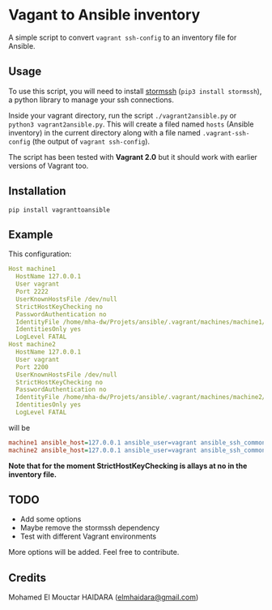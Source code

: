 # Vagant to Ansible inventory

A simple script to convert `vagrant ssh-config` to an inventory file for Ansible.

## Usage
To use this script, you will need to install [stormssh](https://github.com/emre/storm) (`pip3 install stormssh`), 
a python library to manage your ssh connections.

Inside your vagrant directory, run the script `./vagrant2ansible.py` or `python3 vagrant2ansible.py`. This will create
a filed named `hosts` (Ansible inventory) in the current directory along with a file named `.vagrant-ssh-config` (the 
output of  `vagrant ssh-config`).

The script has been tested with **Vagrant 2.0** but it should work with earlier versions of Vagrant too.

## Installation

`pip install vagranttoansible`

## Example
This configuration:
```yaml
Host machine1
  HostName 127.0.0.1
  User vagrant
  Port 2222
  UserKnownHostsFile /dev/null
  StrictHostKeyChecking no
  PasswordAuthentication no
  IdentityFile /home/mha-dw/Projets/ansible/.vagrant/machines/machine1/virtualbox/private_key
  IdentitiesOnly yes
  LogLevel FATAL
Host machine2
  HostName 127.0.0.1
  User vagrant
  Port 2200
  UserKnownHostsFile /dev/null
  StrictHostKeyChecking no
  PasswordAuthentication no
  IdentityFile /home/mha-dw/Projets/ansible/.vagrant/machines/machine2/virtualbox/private_key
  IdentitiesOnly yes
  LogLevel FATAL
```
will be 
```ini
machine1 ansible_host=127.0.0.1 ansible_user=vagrant ansible_ssh_common_args='-o StrictHostKeyChecking=no' ansible_ssh_private_key_file=/home/mha-dw/Projets/ansible/.vagrant/machines/machine1/virtualbox/private_key ansible_port=2222 
machine2 ansible_host=127.0.0.1 ansible_user=vagrant ansible_ssh_common_args='-o StrictHostKeyChecking=no' ansible_ssh_private_key_file=/home/mha-dw/Projets/ansible/.vagrant/machines/machine2/virtualbox/private_key ansible_port=2200
```

**Note that for the moment StrictHostKeyChecking is allays at no in the inventory file.**

## TODO

 - Add some options
 - Maybe remove the stormssh dependency
 - Test with different Vagrant environments 

More options will be added. Feel free to contribute.

## Credits

Mohamed El Mouctar HAIDARA (elmhaidara@gmail.com)
